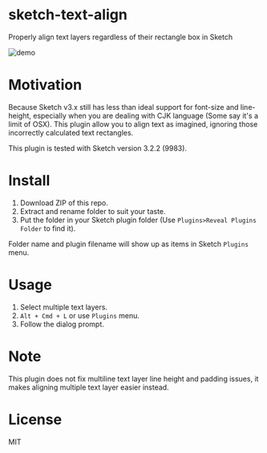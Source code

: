 
sketch-text-align
=================

Properly align text layers regardless of their rectangle box in Sketch

![demo][demo-image]


# Motivation

Because Sketch v3.x still has less than ideal support for font-size and line-height, especially when you are dealing with CJK language (Some say it's a limit of OSX). This plugin allow you to align text as imagined, ignoring those incorrectly calculated text rectangles.

This plugin is tested with Sketch version 3.2.2 (9983).


# Install

1. Download ZIP of this repo.
2. Extract and rename folder to suit your taste.
3. Put the folder in your Sketch plugin folder (Use `Plugins>Reveal Plugins Folder` to find it).

Folder name and plugin filename will show up as items in Sketch `Plugins` menu.


# Usage

1. Select multiple text layers.
2. `Alt + Cmd + L` or use `Plugins` menu.
3. Follow the dialog prompt.


# Note

This plugin does not fix multiline text layer line height and padding issues, it makes aligning multiple text layer easier instead.


# License

MIT

[demo-image]: http://i.imgur.com/Bx1hpLA.png
